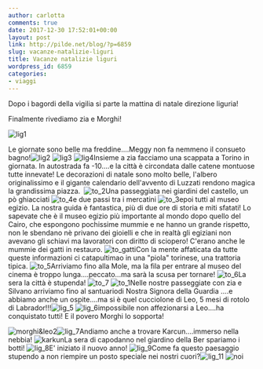 ```yaml
---
author: carlotta
comments: true
date: 2017-12-30 17:52:01+00:00
layout: post
link: http://pilde.net/blog/?p=6859
slug: vacanze-natalizie-liguri
title: Vacanze natalizie liguri
wordpress_id: 6859
categories:
- viaggi
---
```


Dopo i bagordi della vigilia si parte la mattina di natale direzione liguria!

Finalmente rivediamo zia e Morghi!

![lig1](http://pilde.net/blog/wp-content/uploads/2018/02/lig1.png)

Le giornate sono belle ma freddine....Meggy non fa nemmeno il consueto bagno!![lig2](http://pilde.net/blog/wp-content/uploads/2018/02/lig2.png) ![lig3](http://pilde.net/blog/wp-content/uploads/2018/02/lig3.png) ![lig4](http://pilde.net/blog/wp-content/uploads/2018/02/lig4.png)Insieme a zia facciamo una scappata a Torino in giornata. In autostrada fa -10....e la città è circondata dalle catene montuose tutte innevate! Le decorazioni di natale sono molto belle, l'albero originalissimo e il gigante calendario dell'avvento di Luzzati rendono magica la grandissima piazza.  ![to_2](http://pilde.net/blog/wp-content/uploads/2018/02/to_2.png)Una passeggiata nei giardini del castello, un pò ghiacciati ![to_4](http://pilde.net/blog/wp-content/uploads/2018/02/to_4.png)e due passi tra i mercatini ![to_3](http://pilde.net/blog/wp-content/uploads/2018/02/to_3.png)epoi tutti al museo egizio. La nostra guida è fantastica, più di due ore di storia e miti sfatati! Lo sapevate che è il museo egizio più importante al mondo dopo quello del Cairo, che espongono pochissime mummie e ne hanno un grande rispetto, non le sbendano nè privano dei gioielli e che in realtà gli egiziani non avevano gli schiavi ma lavoratori con diritto di sciopero! C'erano anche le mummie dei gatti in restauro. ![to_gatti](http://pilde.net/blog/wp-content/uploads/2018/02/to_gatti.jpg)Con la mente affaticata da tutte queste informazioni ci catapultimao in una "piola" torinese, una trattoria tipica. ![to_5](http://pilde.net/blog/wp-content/uploads/2018/02/to_5.png)Arriviamo fino alla Mole, ma la fila per entrare al museo del cinema è troppo lunga....peccato...ma sarà la scusa per tornare! ![to_6](http://pilde.net/blog/wp-content/uploads/2018/02/to_6.jpg)La sera la città è stupenda! ![to_7](http://pilde.net/blog/wp-content/uploads/2018/02/to_7.jpg) ![to_1](http://pilde.net/blog/wp-content/uploads/2018/02/to_1.png)Nelle nostre passeggiate con zia e Silvano arriviamo fino al santuariodi Nostra Signora della Guardia ....e abbiamo anche un ospite....ma si è quel cucciolone di Leo, 5 mesi di rotolo di Labrador!!!![lig_5](http://pilde.net/blog/wp-content/uploads/2018/02/lig_5.jpg) ![lig_6](http://pilde.net/blog/wp-content/uploads/2018/02/lig_6.jpg)impossibile non affezionarsi a Leo....ha conquistato tutti! E il povero Morghi lo sopporta!

![morghi&leo2](http://pilde.net/blog/wp-content/uploads/2017/12/morghileo2.png)![lig_7](http://pilde.net/blog/wp-content/uploads/2018/02/lig_7.jpg)Andiamo anche a trovare Karcun....immerso nella nebbia! ![karkun](http://pilde.net/blog/wp-content/uploads/2018/02/karkun.jpg)La sera di capodanno nel giardino della Ber spariamo i botti! ![lig_8](http://pilde.net/blog/wp-content/uploads/2018/02/lig_8.jpg)E' iniziato il nuovo anno! ![lig_9](http://pilde.net/blog/wp-content/uploads/2018/02/lig_9.jpg)Come fa questo paesaggio stupendo a non riempire un posto speciale nei nostri cuori?![lig_11](http://pilde.net/blog/wp-content/uploads/2017/12/lig_11.jpg) ![noi](http://pilde.net/blog/wp-content/uploads/2018/02/noi.jpg)
